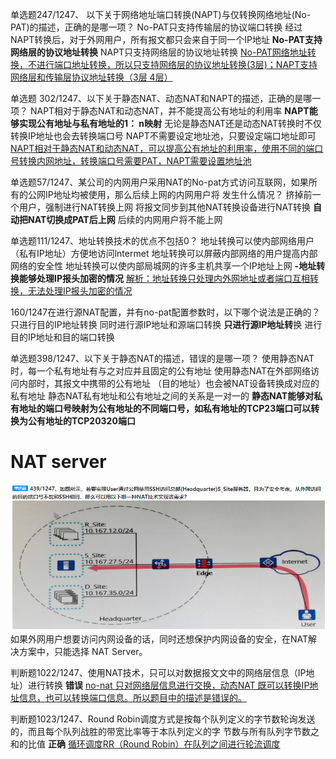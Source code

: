 单选题247/1247、 以下关于网络地址端口转换(NAPT)与仅转换网络地址(No-PAT)的描述，正确的是哪一项？
No-PAT只支持传输层的协议端口转换
经过NAPT转换后，对于外网用户，所有报文都只会来自于同一个IP地址
**No-PAT支持网络层的协议地址转换**
NAPT只支持网络层的协议地址转换
<u>No-PAT网络地址转换，不进行端口地址转换，所以只支持网络层的协议地址转换(3层)；NAPT支持网络层和传输层协议地址转换（3层 4层）</u>

单选题 302/1247、以下关于静态NAT、动态NAT和NAPT的描述，正确的是哪一项？
NAPT相对于静态NAT和动态NAT，并不能提高公有地址的利用率
**NAPT能够实现公有地址与私有地址的1： n映射**
无论是静态NAT还是动态NAT转换时不仅转换IP地址也会去转换端口号
NAPT不需要设定地址池，只要设定端口地址即可
<u>NAPT相对于静态NAT和动态NAT，可以提高公有地址的利用率，使用不同的端口号转换内网地址，转换端口号需要PAT，NAPT需要设置地址池</u>

单选题57/1247、某公司的内网用户采用NAT的No-pat方式访问互联网，如果所有的公网IP地址均被使用，那么后续上网的内网用户将
发生什么情况？
挤掉前一个用户，强制进行NAT转换上网
将报文同步到其他NAT转换设备进行NAT转换
**自动把NAT切换成PAT后上网**
后续的内网用户将不能上网

单选题111/1247、地址转换技术的优点不包括0？
地址转换可以使内部网络用户 （私有IP地址）方便地访问lntermet
地址转换可以屏蔽内部网络的用户提高内部网络的安全性
地址转换可以使内部局城网的许多主机共享一个IP地址上网
**-地址转换能够处理IP报头加密的情况**
<u>解析：地址转换只处理内外网地址或者端口互相转换，无法处理IP报头加密的情况</u>

160/1247在进行源NAT配置，并有no-pat配置参数时，以下哪个说法是正确的？
只进行目的IP地址转换
同时进行源IP地址和源端口转换
**只进行源IP地址转**换
进行目的IP地址和目的端口转换

单选题398/1247、以下关于静态NAT的描述，错误的是哪一项？
使用静态NAT时，每一个私有地址有与之对应并且固定的公有地址
使用静态NAT在外部网络访问内部时，其报文中携带的公有地址 （目的地址）也会被NAT设备转换成对应的私有地址
静态NAT私有地址和公有地址之间的关系是一对一的
**静态NAT能够对私有地址的端口号映射为公有地址的不同端口号，如私有地址的TCP23端口可以转换为公有地址的TCP20320端口**

# NAT server
![image-20247203443396.png|400](8%E5%88%B7%E9%A2%98%E7%9A%84/HCIP-821/NAT%E6%8A%80%E6%9C%AF/image-20247203443396.png)
如果外网用户想要访问内网设备的话，同时还想保护内网设备的安全，在NAT解决方案中，只能选择 NAT Server。

判断题1022/1247、使用NAT技术，只可以对数据报文文中的网络层信息（IP地址）进行转换
**错误**
<u>no-nat 只对网络层信息进行交换，动态NAT 既可以转换IP地址信息，也可以转换端口信息。所以题目中的描述是错误的。</u>

判断题1023/1247、Round Robin调度方式是按每个队列定义的字节数轮询发送的，而且每个队列战胜的带宽比率等于本队列定义的字
节数与所有队列字节数之和的比值
**正确**
<u>循环调度RR（Round Robin）在队列之间进行轮流调度</u>